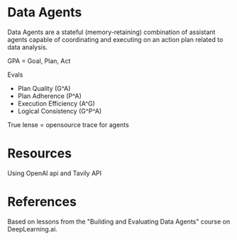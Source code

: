 # Data Agents

Data Agents are a stateful (memory-retaining) combination of assistant agents capable of coordinating and executing on an action plan related to data analysis.

GPA = Goal, Plan, Act

Evals
* Plan Quality (G^A)
* Plan Adherence (P^A)
* Execution Efficiency (A^G)
* Logical Consistency (G^P^A)

True lense = opensource trace for agents

# Resources

Using OpenAI api and Tavily API

# References

Based on lessons from the "Building and Evaluating Data Agents" course on DeepLearning.ai.